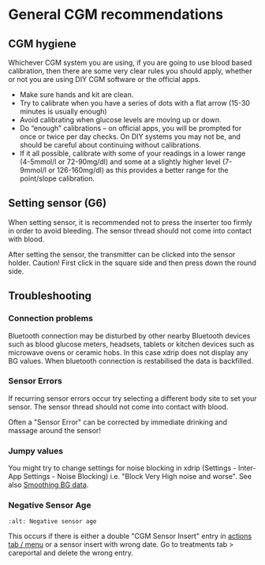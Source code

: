 # General CGM recommendations

## CGM hygiene

Whichever CGM system you are using, if you are going to use blood based calibration, then there are some very clear rules you should apply, whether or not you are using DIY CGM software or the official apps.

- Make sure hands and kit are clean.
- Try to calibrate when you have a series of dots with a flat arrow (15-30 minutes is usually enough)
- Avoid calibrating when glucose levels are moving up or down.
- Do “enough” calibrations – on official apps, you will be prompted for once or twice per day checks. On DIY systems you may not be, and should be careful about continuing without calibrations.
- If it all possible, calibrate with some of your readings in a lower range (4-5mmol/l or 72-90mg/dl) and some at a slightly higher level (7-9mmol/l or 126-160mg/dl) as this provides a better range for the point/slope calibration.

## Setting sensor (G6)

When setting sensor, it is recommended not to press the inserter too firmly in order to avoid bleeding. The sensor thread should not come into contact with blood.

After setting the sensor, the transmitter can be clicked into the sensor holder. Caution! First click in the square side and then press down the round side.

## Troubleshooting

### Connection problems

Bluetooth connection may be disturbed by other nearby Bluetooth devices such as blood glucose meters, headsets, tablets or kitchen devices such as microwave ovens or ceramic hobs. In this case xdrip does not display any BG values. When bluetooth connection is restabilised the data is backfilled.

### Sensor Errors

If recurring sensor errors occur try selecting a different body site to set your sensor. The sensor thread should not come into contact with blood.

Often a "Sensor Error" can be corrected by immediate drinking and massage around the sensor!

### Jumpy values

You might try to change settings for noise blocking in xdrip (Settings - Inter-App Settings - Noise Blocking) i.e. "Block Very High noise and worse".  See also [Smoothing BG data](../Usage/Smoothing-Blood-Glucose-Data-in-xDrip.md).

### Negative Sensor Age

```{image} ../images/Troubleshooting_SensorAge.png
:alt: Negative sensor age
```

This occurs if there is either a double "CGM Sensor Insert" entry in [actions tab / menu](../Configuration/Config-Builder#actions) or a sensor insert with wrong date. Go to treatments tab > careportal and delete the wrong entry.
